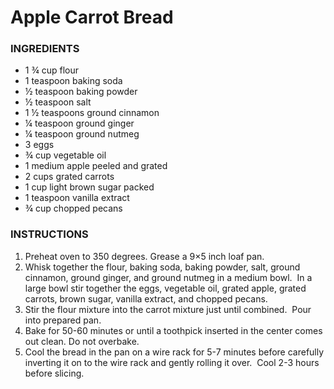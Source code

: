 # Apple Carrot Bread

### INGREDIENTS

-   1 ¾ cup flour
-   1 teaspoon baking soda
-   ½ teaspoon baking powder
-   ½ teaspoon salt
-   1 ½ teaspoons ground cinnamon
-   ¼ teaspoon ground ginger
-   ¼ teaspoon ground nutmeg
-   3 eggs
-   ¾ cup vegetable oil
-   1 medium apple peeled and grated
-   2 cups grated carrots
-   1 cup light brown sugar packed
-   1 teaspoon vanilla extract
-   ¾ cup chopped pecans

### INSTRUCTIONS

1.  Preheat oven to 350 degrees. Grease a 9×5 inch loaf pan.
2.  Whisk together the flour, baking soda, baking powder, salt, ground cinnamon, ground ginger, and ground nutmeg in a medium bowl.  In a large bowl stir together the eggs, vegetable oil, grated apple, grated carrots, brown sugar, vanilla extract, and chopped pecans.
3.  Stir the flour mixture into the carrot mixture just until combined.  Pour into prepared pan.
4.  Bake for 50-60 minutes or until a toothpick inserted in the center comes out clean. Do not overbake.
5.  Cool the bread in the pan on a wire rack for 5-7 minutes before carefully inverting it on to the wire rack and gently rolling it over.  Cool 2-3 hours before slicing.
